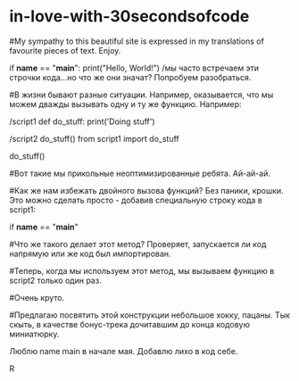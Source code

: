 # in-love-with-30secondsofcode
#My sympathy to this beautiful site is expressed in my translations of favourite pieces of text. Enjoy.

if __name__ == "__main__":
  print("Hello, World!")  /мы часто встречаем эти строчки кода...но что же они значат? Попробуем разобраться.

#В жизни бывают разные ситуации. Например, оказывается, что мы можем дважды вызывать одну и ту же функцию. Например:

/script1
def do_stuff:
  print('Doing stuff')

/script2
do_stuff()
from script1 import do_stuff

do_stuff()

#Вот такие мы прикольные неоптимизированные ребята. Ай-ай-ай.

#Как же нам избежать двойного вызова функций? Без паники, крошки. Это можно сделать просто - добавив специальную строку кода в script1:

if __name__ == "__main__" 

#Что же такого делает этот метод? Проверяет, запускается ли код напрямую или же код был импортирован. 

#Теперь, когда мы используем этот метод, мы вызываем функцию в script2 только один раз. 

#Очень круто. 

#Предлагаю посвятить этой конструкции небольшое хокку, пацаны. Тык скыть, в качестве бонус-трека дочитавшим до конца кодовую миниатюрку. 

Люблю name main в начале мая. 
Добавлю лихо в код себе. 


R



